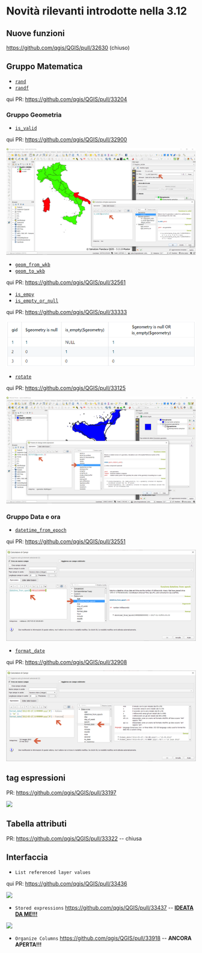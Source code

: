 # Novità rilevanti introdotte nella 3.12

## Nuove funzioni

<https://github.com/qgis/QGIS/pull/32630> (chiuso)

## Gruppo Matematica

- [`rand`](http://hfcqgis.opendatasicilia.it/it/latest/gr_funzioni/matematica/rand.html)
- [`randf`](http://hfcqgis.opendatasicilia.it/it/latest/gr_funzioni/matematica/randf.html)

qui PR: <https://github.com/qgis/QGIS/pull/33204>

### Gruppo Geometria

- [`is_valid`](http://hfcqgis.opendatasicilia.it/it/latest/gr_funzioni/geometria/is_valid.html)

qui PR: <https://github.com/qgis/QGIS/pull/32900>

![screen](/img/novita_312/Image01.png)

- [`geom_from_wkb`](http://hfcqgis.opendatasicilia.it/it/latest/gr_funzioni/geometria/geom_from_wkb.html)
- [`geom_to_wkb`](http://hfcqgis.opendatasicilia.it/it/latest/gr_funzioni/geometria/geom_to_wkb.html)

qui PR: <https://github.com/qgis/QGIS/pull/32561>

- [`is_empy`](http://hfcqgis.opendatasicilia.it/it/latest/gr_funzioni/geometria/is_empty.html)
- [`is_empty_or_null`](http://hfcqgis.opendatasicilia.it/it/latest/gr_funzioni/geometria/is_empty_or_null.html)

qui PR: <https://github.com/qgis/QGIS/pull/33333>

![screen](/img/novita_312/Image02.png)

- [`rotate`](http://hfcqgis.opendatasicilia.it/it/latest/gr_funzioni/geometria/rotate.html)

qui PR: <https://github.com/qgis/QGIS/pull/33125>

![screen](/img/novita_312/Image03.png)

### Gruppo Data e ora

- [`datetime_from_epoch`](http://hfcqgis.opendatasicilia.it/it/latest/gr_funzioni/data_ora/datetime_from_epoch.html)

qui PR: <https://github.com/qgis/QGIS/pull/32551>

![screen](/img/novita_312/Image04.png)

- [`format_date`](http://hfcqgis.opendatasicilia.it/it/latest/gr_funzioni/data_ora/frfomat_date.html)

qui PR: <https://github.com/qgis/QGIS/pull/32908>

![screen](/img/novita_312/Image05.png)

## tag espressioni

PR: <https://github.com/qgis/QGIS/pull/33197>

![](https://user-images.githubusercontent.com/28384354/70033165-2dcb9c00-15af-11ea-98a9-3a4305dd9180.gif)

## Tabella attributi

PR: <https://github.com/qgis/QGIS/pull/33322> -- chiusa

## Interfaccia

- `List referenced layer values` 

qui PR: <https://github.com/qgis/QGIS/pull/33436>

![](https://user-images.githubusercontent.com/28384354/70978774-ab63d180-20b0-11ea-901b-d51d44fa8fa4.gif)

- `Stored expressions` <https://github.com/qgis/QGIS/pull/33437> -- [**IDEATA DA ME!!!**](https://pigrecoinfinito.com/2019/12/14/field-calc-di-qgis-save-expressions-crowdfunding/)

![](https://user-images.githubusercontent.com/142164/70983414-faae0000-20b8-11ea-9f25-14b338d4c680.gif)

- `Organize Columns` <https://github.com/qgis/QGIS/pull/33918> -- **ANCORA APERTA!!!**
